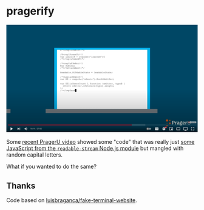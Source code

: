 # pragerify

![Image of code](img.png)

Some [recent PragerU video](https://youtu.be/3lJNAEJePhQ?t=1099) showed some
"code" that was really just [some JavaScript from the `readable-stream` Node.js module](https://github.com/nodejs/readable-stream/blob/main/lib/_stream_readable.js)
but mangled with random capital letters.

What if you wanted to do the same?

## Thanks

Code based on [luisbraganca/fake-terminal-website](https://github.com/luisbraganca/fake-terminal-website).
